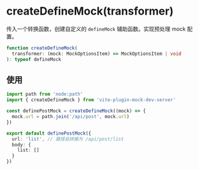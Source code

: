 # createDefineMock(transformer)

传入一个转换函数，创建自定义的 `defineMock` 辅助函数。实现预处理 mock 配置。

```ts
function createDefineMock(
  transformer: (mock: MockOptionsItem) => MockOptionsItem | void
): typeof defineMock
```

## 使用

```ts
import path from 'node:path'
import { createDefineMock } from 'vite-plugin-mock-dev-server'

const definePostMock = createDefineMock((mock) => {
  mock.url = path.join('/api/post', mock.url)
})

export default definePostMock({
  url: 'list', // 路径会拼接为 /api/post/list
  body: {
    list: []
  }
})
```
